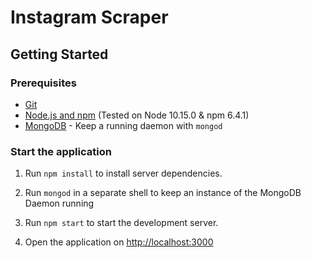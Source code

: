 # Instagram Scraper

## Getting Started

### Prerequisites

- [Git](https://git-scm.com/)
- [Node.js and npm](nodejs.org) (Tested on Node 10.15.0 & npm 6.4.1)
- [MongoDB](https://www.mongodb.org/) - Keep a running daemon with `mongod`

### Start the application

1. Run `npm install` to install server dependencies.

2. Run `mongod` in a separate shell to keep an instance of the MongoDB Daemon running

3. Run `npm start` to start the development server.

4. Open the application on [http://localhost:3000](http://localhost:3000)

